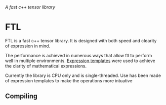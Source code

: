 *A fast c++ tensor library*

# FTL

FTL is a fast c++ tensor library. It is designed with both speed and clearity of expression in mind. 

The performance is achieved in numerous ways that allow ftl to perform well in multiple environments. [Expression templates](https://en.wikipedia.org/wiki/Expression_templates) were used to achieve the clarity of mathematical expressions.

Currently the library is CPU only and is single-threaded. Use has been made of expression templates to make the operations more intuative 

## Compiling
